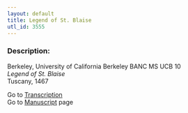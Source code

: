 ```yaml
---
layout: default
title: Legend of St. Blaise
utl_id: 3555
---
```


###  Description:

Berkeley, University of California Berkeley BANC MS UCB 10<br>
_Legend of St. Blaise_<br>
Tuscany, 1467

Go to [Transcription](https://centerfordigitalhumanities.github.io/Newberry-Italian-paleography/transcription/317)<br>
Go to [Manuscript](https://centerfordigitalhumanities.github.io/Newberry-Italian-paleography/www/record.html?id=317) page <br>
